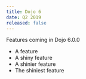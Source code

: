 ```yaml
---
title: Dojo 6
date: Q2 2019
released: false
---
```


Features coming in Dojo 6.0.0

- A feature
- A shiny feature
- A shinier feature
- The shiniest feature
